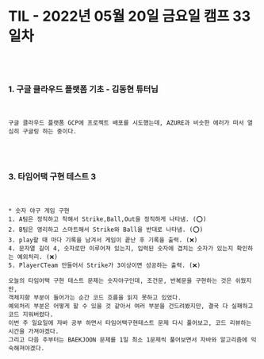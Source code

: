 # TIL - 2022년 05월 20일 금요일 캠프 33일차
<br>
<br>

### 1. 구글 클라우드 플랫폼 기초 - 김동현 튜터님
<br>

    구글 클라우드 플랫폼 GCP에 프로젝트 배포를 시도했는데, AZURE과 비슷한 에러가 떠서 열심히 구글링 하는 중이다.  

<br>
<br>

### 3. 타임어택 구현 테스트 3
<br>
    
    * 숫자 야구 게임 구현
    1. A팀은 정직하고 착해서 Strike,Ball,Out을 정직하게 나타냄. (⭕)
    2. B팀은 영리하고 스마트해서 Strike와 Ball을 반대로 나타냄. (⭕)
    3. play할 때 마다 기록을 남겨서 게임이 끝난 후 기록을 출력. (❌)
    4. 문자열 길이 4, 숫자로만 이루어져 있는지, 입력된 숫자에 겹치는 숫자가 있는지 확인하는 예외처리. (❌)
    5. PlayerCTeam 만들어서 Strike가 3이상이면 성공하는 출력. (❌)
    
    오늘의 타임어택 구현 테스트 문제는 숫자야구인데, 조건문, 반복문을 구현하는 것은 쉬웠지만,  
    객체지향 부분이 들어가는 순간 코드 흐름을 읽지 못하고 있었다.  
    예외처리 부분은 어떻게 할 수 있을 것 같아서 여러 부분을 건드려봤지만, 결국 다 실패하고 코드 지워버렸다.  
    이번 주 일요일에 자바 공부 하면서 타임어택구현테스트 문제 다시 풀어보고, 코드 리뷰하는 시간을 가져야겠다.  
    그리고 다음 주부터는 BAEKJOON 문제를 1일 최소 1문제씩 풀어보면서 자바와 알고리즘에 익숙해져야겠다.  
    
